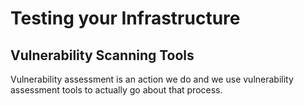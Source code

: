 # Testing your Infrastructure
## Vulnerability Scanning Tools 
Vulnerability assessment is an action we do and we use vulnerability assessment tools to actually go about that process. 
